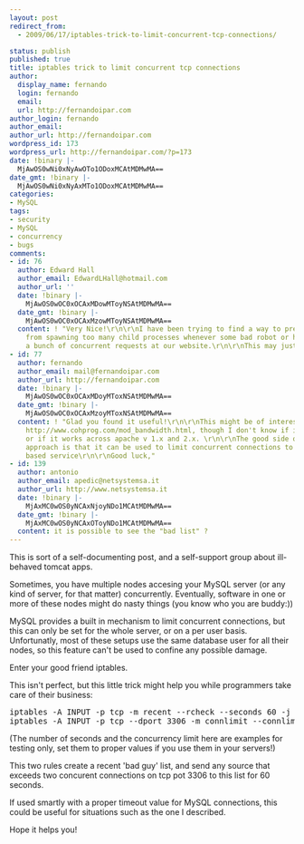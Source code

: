 ```yaml
---
layout: post
redirect_from:
  - 2009/06/17/iptables-trick-to-limit-concurrent-tcp-connections/

status: publish
published: true
title: iptables trick to limit concurrent tcp connections
author:
  display_name: fernando
  login: fernando
  email: 
  url: http://fernandoipar.com
author_login: fernando
author_email: 
author_url: http://fernandoipar.com
wordpress_id: 173
wordpress_url: http://fernandoipar.com/?p=173
date: !binary |-
  MjAwOS0wNi0xNyAwOTo1ODoxMCAtMDMwMA==
date_gmt: !binary |-
  MjAwOS0wNi0xNyAxMTo1ODoxMCAtMDMwMA==
categories:
- MySQL
tags:
- security
- MySQL
- concurrency
- bugs
comments:
- id: 76
  author: Edward Hall
  author_email: EdwardLHall@hotmail.com
  author_url: ''
  date: !binary |-
    MjAwOS0wOC0xOCAxMDowMToyNSAtMDMwMA==
  date_gmt: !binary |-
    MjAwOS0wOC0xOCAxMzowMToyNSAtMDMwMA==
  content: ! "Very Nice!\r\n\r\nI have been trying to find a way to prevent Apache
    from spawning too many child processes whenever some bad robot or hacker throws
    a bunch of concurrent requests at our website.\r\n\r\nThis may just do the trick..."
- id: 77
  author: fernando
  author_email: mail@fernandoipar.com
  author_url: http://fernandoipar.com
  date: !binary |-
    MjAwOS0wOC0xOCAxMDoyMToxNSAtMDMwMA==
  date_gmt: !binary |-
    MjAwOS0wOC0xOCAxMzoyMToxNSAtMDMwMA==
  content: ! "Glad you found it useful!\r\n\r\nThis might be of interest to you too:
    http://www.cohprog.com/mod_bandwidth.html, though I don't know if it's still active,
    or if it works across apache v 1.x and 2.x. \r\n\r\nThe good side of the iptables
    approach is that it can be used to limit concurrent connections to any network
    based service\r\n\r\nGood luck,"
- id: 139
  author: antonio
  author_email: apedic@netsystemsa.it
  author_url: http://www.netsystemsa.it
  date: !binary |-
    MjAxMC0wOS0yNCAxNjoyNDo1MCAtMDMwMA==
  date_gmt: !binary |-
    MjAxMC0wOS0yNCAxOToyNDo1MCAtMDMwMA==
  content: it is possible to see the "bad list" ?
---
```

<p>This is sort of a self-documenting post, and a self-support group about ill-behaved tomcat apps.</p>
<p>Sometimes, you have multiple nodes accesing your MySQL server (or any kind of server, for that matter) concurrently. Eventually, software in one or more of these nodes might do nasty things (you know who you are buddy:))</p>
<p>MySQL provides a built in mechanism to limit concurrent connections, but this can only be set for the whole server, or on a per user basis. Unfortunatly, most of these setups use the same database user for all their nodes, so this feature can't be used to confine any possible damage.</p>
<p>Enter your good friend iptables.</p>
<p>This isn't perfect, but this little trick might help you while programmers take care of their business:</p>
<pre>iptables -A INPUT -p tcp -m recent --rcheck --seconds 60 -j REJECT
iptables -A INPUT -p tcp --dport 3306 -m connlimit --connlimit-above 2 -m recent --set -j REJECT</pre>
<p>(The number of seconds and the concurrency limit here are examples for testing only, set them to proper values if you use them in your servers!)</p>
<p>This two rules create a recent 'bad guy' list, and send any source that exceeds two concurent connections on tcp pot 3306 to this list for 60 seconds.</p>
<p>If used smartly with a proper timeout value for MySQL connections, this could be useful for situations such as the one I described.</p>
<p>Hope it helps you!</p>
